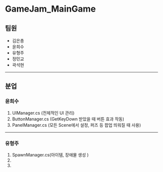 # GameJam_MainGame

## 팀원

 - 김은총
 - 윤희수
 - 유형주
 - 정민교
 - 곽석현

----------
## 분업

### 윤희수

1. UIManager.cs (전체적인 UI 관리)
2. ButtonManager.cs (GetKeyDown 받았을 때 버튼 효과 작동)
3. PanelManager.cs (모든 Scene에서 설정, 퍼즈 등 팝업 띄워질 때 사용)

----------
### 유형주

1. SpawnManager.cs(아이템, 장애물 생성 )
2. 
3. 